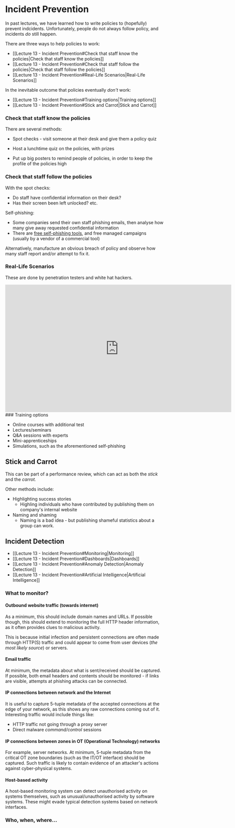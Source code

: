 # Incident Prevention

In past lectures, we have learned how to write policies to (hopefully) prevent indcidents. Unfortunately, people do not always follow policy, and incidents *do* still happen.

There are three ways to help policies to work:
- [[Lecture 13 - Incident Prevention#Check that staff know the policies|Check that staff know the policies]]
- [[Lecture 13 - Incident Prevention#Check that staff follow the policies|Check that staff follow the policies]]
- [[Lecture 13 - Incident Prevention#Real-Life Scenarios|Real-Life Scenarios]]

In the inevitable outcome that policies eventually *don't* work:

- [[Lecture 13 - Incident Prevention#Training options|Training options]]
- [[Lecture 13 - Incident Prevention#Stick and Carrot|Stick and Carrot]]

### Check that staff know the policies

There are several methods:

- Spot checks - visit someone at their desk and give them a policy quiz

- Host a lunchtime quiz on the policies, with prizes

- Put up big posters to remind people of policies, in order to keep the profile of the policies high

### Check that staff follow the policies

With the spot checks:
- Do staff have confidential information on their desk?
- Has their screen been left unlocked? etc.

Self-phishing:
- Some companies send their own staff phishing emails, then analyse how many give away requested confidential information
- There are [free self-phishing tools](https://resources.infosecinstitute.com/top-9-free-phishing-simulators/#gref), and free managed campaigns (usually by a vendor of a commercial tool)

Alternatively, manufacture an obvious breach of policy and observe how many staff report and/or attempt to fix it.

### Real-Life Scenarios

These are done by penetration testers and white hat hackers.
<iframe width="720" height="405" src="https://www.youtube.com/embed/QMAJ4bVB3EI" title="YouTube video player" frameborder="0" allow="accelerometer; autoplay; clipboard-write; encrypted-media; gyroscope; picture-in-picture" allowfullscreen></iframe>
### Training options

- Online courses with additional test
- Lectures/seminars
- Q&A sessions with experts
- Mini-apprenticeships
- Simulations, such as the aforementioned self-phishing

## Stick and Carrot
This can be part of a performance review, which can act as both the *stick* and the *carrot.*

Other methods include:

- Highlighting success stories
	- Highling individuals who have contributed by publishing them on company's internal website
- Naming and shaming
	- Naming is a bad idea - but publishing shameful 
	statistics about a group can work.

## Incident Detection

- [[Lecture 13 - Incident Prevention#Monitoring|Monitoring]]
- [[Lecture 13 - Incident Prevention#Dashboards|Dashboards]]
- [[Lecture 13 - Incident Prevention#Anomaly Detection|Anomaly Detection]]
- [[Lecture 13 - Incident Prevention#Artificial Intelligence|Artificial Intelligence]]

### What to monitor?

#### Outbound website traffic (towards internet)

As a minimum, this should include domain names and URLs. If possible though, this should extend to monitoring the full HTTP header information, as it often provides clues to malicious activity.

This is because initial infection and persistent connections are often made through HTTP(S) traffic and could appear to come from user devices (*the most likely source*) or servers.

#### Email traffic

At minimum, the metadata about what is sent/received should be captured. If possible, both email headers and contents should be monitored - if links are visible, attempts at phishing attacks can be connected.

#### IP connections between network and the Internet

It is useful to capture 5-tuple metadata of the accepted connections at the edge of your network, as this shows any raw connections coming out of it. Interesting traffic would include things like:
- HTTP traffic not going through a proxy server
- Direct malware *command/control* sessions

#### IP connections between zones in OT (Operational Technology) networks

For example, server networks. At minimum, 5-tuple metadata from the critical OT zone boundaries (such as the IT/OT interface) should be captured. Such traffic is likely to contain evidence of an attacker's actions against cyber-physical systems.

#### Host-based activity

A host-based monitoring system can detect unauthorised activity on systems themselves, such as unusual/unauthorised activity by software systems. These might evade typical detection systems based on network interfaces.

### Who, when, where...
